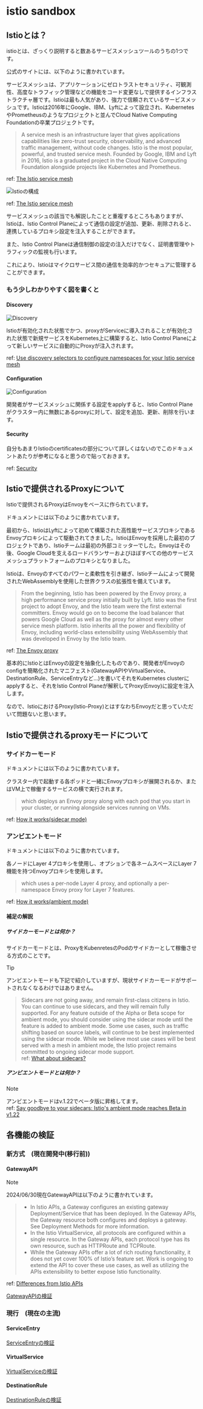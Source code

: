 # istio sandbox

## Istioとは？

istioとは、ざっくり説明すると数あるサービスメッシュツールのうちの1つです。

公式のサイトには、以下のように書かれています。

サービスメッシュは、アプリケーションにゼロトラストセキュリティ、可観測性、高度なトラフィック管理などの機能をコード変更なしで提供するインフラストラクチャ層です。Istioは最も人気があり、強力で信頼されているサービスメッシュです。Istioは2016年にGoogle、IBM、Lyftによって設立され、KubernetesやPrometheusのようなプロジェクトと並んでCloud Native Computing Foundationの卒業プロジェクトです。

> A service mesh is an infrastructure layer that gives applications capabilities like zero-trust security, observability, and advanced traffic management, without code changes. Istio is the most popular, powerful, and trusted service mesh. Founded by Google, IBM and Lyft in 2016, Istio is a graduated project in the Cloud Native Computing Foundation alongside projects like Kubernetes and Prometheus.

ref: [The Istio service mesh](https://istio.io/latest/about/service-mesh/#what-is-istio)

![Istioの構成](../image/4.svg)

ref: [The Istio service mesh](https://istio.io/latest/about/service-mesh/)

サービスメッシュの該当でも解説したことと重複するところもありますが、
Istioは、Istio Control Planeによって通信の設定が追加、更新、削除されると、連携しているプロキシ設定を注入することができます。

また、Istio Control Planeは通信制御の設定の注入だけでなく、証明書管理やトラフィックの監視も行います。

これにより、Istioはマイクロサービス間の通信を効率的かつセキュアに管理することができます。

### もう少しわかりやすく図を書くと

#### Discovery

![Discovery](../image/5.png)

Istioが有効化された状態でかつ、proxyがServiceに導入されることが有効化された状態で新規サービスをKubernetes上に構築すると、Istio Control Planeによって新しいサービスに自動的にProxyが注入されます。

ref: [Use discovery selectors to configure namespaces for your Istio service mesh](https://istio.io/latest/blog/2021/discovery-selectors/)

#### Configuration

![Configuration](../image/6.png)

開発者がサービスメッシュに関係する設定をapplyすると、Istio Control Planeがクラスター内に無数にあるproxyに対して、設定を追加、更新、削除を行います。

#### Security

自分もあまりIstioのcertificatesの部分について詳しくはないのでこのドキュメントあたりが参考になると思うので貼っておきます。

ref: [Security](https://istio.io/latest/docs/concepts/security/)

## Istioで提供されるProxyについて

Istioで提供されるProxyはEnvoyをベースに作られています。

ドキュメントには以下のように書かれています。

最初から、IstioはLyftによって初めて構築された高性能サービスプロキシであるEnvoyプロキシによって駆動されてきました。IstioはEnvoyを採用した最初のプロジェクトであり、Istioチームは最初の外部コミッターでした。Envoyはその後、Google Cloudを支えるロードバランサーおよびほぼすべての他のサービスメッシュプラットフォームのプロキシとなりました。

Istioは、Envoyのすべてのパワーと柔軟性を引き継ぎ、Istioチームによって開発されたWebAssemblyを使用した世界クラスの拡張性を備えています。

> From the beginning, Istio has been powered by the Envoy proxy, a high performance service proxy initially built by Lyft. Istio was the first project to adopt Envoy, and the Istio team were the first external committers. Envoy would go on to become the load balancer that powers Google Cloud as well as the proxy for almost every other service mesh platform.
Istio inherits all the power and flexibility of Envoy, including world-class extensibility using WebAssembly that was developed in Envoy by the Istio team.

ref: [The Envoy proxy](https://istio.io/latest/docs/overview/why-choose-istio/#envoy)

基本的にIstioとはEnvoyの設定を抽象化したものであり、開発者がEnvoyのconfigを簡略化されたマニフェスト(GatewayAPIやVirtualService、DestinationRule、ServiceEntryなど...)を書いてそれをKubernetes clusterにapplyすると、それをIstio Control Planeが解釈してProxy(Envoy)に設定を注入します。

なので、IstioにおけるProxy(Istio-Proxy)とはすなわちEnvoyだと思っていただいて問題ないと思います。

## Istioで提供されるproxyモードについて

### サイドカーモード

ドキュメントには以下のように書かれています。

クラスター内で起動する各ポッドと一緒にEnvoyプロキシが展開されるか、またはVM上で稼働するサービスの横で実行されます。

> which deploys an Envoy proxy along with each pod that you start in your cluster, or running alongside services running on VMs.

ref: [How it works(sidecar mode)](https://istio.io/latest/docs/overview/what-is-istio/#how-it-works)

### アンビエントモード

ドキュメントには以下のように書かれています。

各ノードにLayer 4プロキシを使用し、オプションで各ネームスペースにLayer 7機能を持つEnvoyプロキシを使用します。

> which uses a per-node Layer 4 proxy, and optionally a per-namespace Envoy proxy for Layer 7 features.

ref: [How it works(ambient mode)](https://istio.io/latest/docs/overview/what-is-istio/#how-it-works)

#### 補足の解説

##### サイドカーモードとは何か？

サイドカーモードとは、ProxyをKubenretesのPodのサイドカーとして稼働させる方式のことです。

> [!TIP]
> アンビエントモードも下記で紹介していますが、現状サイドカーモードがサポートされなくなるわけではありません。
> > Sidecars are not going away, and remain first-class citizens in Istio. You can continue to use sidecars, and they will remain fully supported. For any feature outside of the Alpha or Beta scope for ambient mode, you should consider using the sidecar mode until the feature is added to ambient mode. Some use cases, such as traffic shifting based on source labels, will continue to be best implemented using the sidecar mode. While we believe most use cases will be best served with a mesh in ambient mode, the Istio project remains committed to ongoing sidecar mode support.<br>
> > ref: [What about sidecars?](https://istio.io/latest/blog/2024/ambient-reaches-beta/#what-about-sidecars)

##### アンビエントモードとは何か？

> [!NOTE]
> アンビエントモードはv.1.22でベータ版に昇格してます。<br>
ref: [Say goodbye to your sidecars: Istio's ambient mode reaches Beta in v1.22](https://istio.io/latest/blog/2024/ambient-reaches-beta/)


## 各機能の検証

### 新方式　(現在開発中(移行前))

#### GatewayAPI

> [!NOTE]
> 2024/06/30現在GatewayAPIは以下のように書かれています。
> > * In Istio APIs, a Gateway configures an existing gateway Deployment/Service that has been deployed. In the Gateway APIs, the Gateway resource both configures and deploys a gateway. See Deployment Methods for more information.
> > * In the Istio VirtualService, all protocols are configured within a single resource. In the Gateway APIs, each protocol type has its own resource, such as HTTPRoute and TCPRoute.
> > * While the Gateway APIs offer a lot of rich routing functionality, it does not yet cover 100% of Istio’s feature set. Work is ongoing to extend the API to cover these use cases, as well as utilizing the APIs extensibility to better expose Istio functionality.

ref: [Differences from Istio APIs](https://istio.io/latest/docs/tasks/traffic-management/ingress/gateway-api/#differences-from-istio-apis)

[GatewayAPIの検証](./VirtualService/README.md)

### 現行　(現在の主流)

#### ServiceEntry

[ServiceEntryの検証](./ServiceEntry/README.md)

#### VirtualService

[VirtualServiceの検証](./VirtualService/README.md)

#### DestinationRule

[DestinationRuleの検証](./DestinationRule/README.md)
